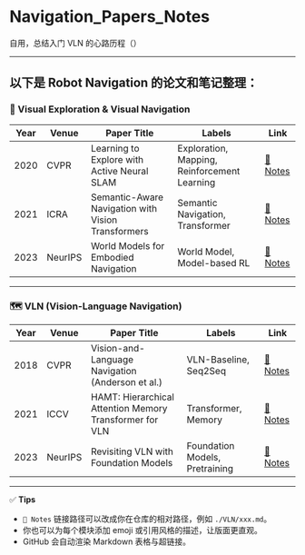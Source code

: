 # Navigation_Papers_Notes

自用，总结入门 VLN 的心路历程（）

---

## 以下是 Robot Navigation 的论文和笔记整理：

### 🧭 Visual Exploration & Visual Navigation

| Year | Venue | Paper Title | Labels | Link |
|------|--------|--------------|---------|------|
| 2020 | CVPR | Learning to Explore with Active Neural SLAM | Exploration, Mapping, Reinforcement Learning | [📄 Notes](./Visual_Navigation/Active_Neural_SLAM.md) |
| 2021 | ICRA | Semantic-Aware Navigation with Vision Transformers | Semantic Navigation, Transformer | [📄 Notes](./Visual_Navigation/Semantic_ViT_Navigation.md) |
| 2023 | NeurIPS | World Models for Embodied Navigation | World Model, Model-based RL | [📄 Notes](./Visual_Navigation/WorldModel_Navigation.md) |

---

### 🗺️ VLN (Vision-Language Navigation)

| Year | Venue | Paper Title | Labels | Link |
|------|--------|--------------|---------|------|
| 2018 | CVPR | Vision-and-Language Navigation (Anderson et al.) | VLN-Baseline, Seq2Seq | [📄 Notes](./VLN/VLN_Baseline_2018.md) |
| 2021 | ICCV | HAMT: Hierarchical Attention Memory Transformer for VLN | Transformer, Memory | [📄 Notes](./VLN/HAMT_2021.md) |
| 2023 | NeurIPS | Revisiting VLN with Foundation Models | Foundation Models, Pretraining | [📄 Notes](./VLN/Foundation_VLN_2023.md) |

---

✅ **Tips**  
- `📄 Notes` 链接路径可以改成你在仓库的相对路径，例如 `./VLN/xxx.md`。  
- 你也可以为每个模块添加 emoji 或引用风格的描述，让版面更直观。  
- GitHub 会自动渲染 Markdown 表格与超链接。


